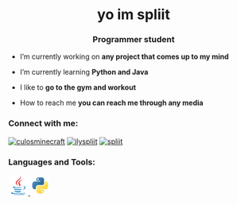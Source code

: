 <h1 align="center">yo im spliit </h1>
<h3 align="center">Programmer student</h3>

-   I’m currently working on **any project that comes up to my mind**

-   I’m currently learning **Python and Java**

-   I like to **go to the gym and workout**

-   How to reach me **you can reach me through any media**

<h3 align="left">Connect with me:</h3>
<p align="left">
<a href="https://twitter.com/ilyspliit" target="blank"><img align="center" src="https://raw.githubusercontent.com/rahuldkjain/github-profile-readme-generator/master/src/images/icons/Social/twitter.svg" alt="culosminecraft" height="30" width="40" /></a>
<a href="https://instagram.com/ilyspliit" target="blank"><img align="center" src="https://raw.githubusercontent.com/rahuldkjain/github-profile-readme-generator/master/src/images/icons/Social/instagram.svg" alt="ilyspliit" height="30" width="40" /></a>
<a href="https://www.youtube.com/@spliit" target="blank"><img align="center" src="https://raw.githubusercontent.com/rahuldkjain/github-profile-readme-generator/master/src/images/icons/Social/youtube.svg" alt="spliit" height="30" width="40" /></a>
</p>

<h3 align="left">Languages and Tools:</h3>
<p align="left"> <a href="https://www.java.com" target="_blank" rel="noreferrer"> <img src="https://raw.githubusercontent.com/devicons/devicon/master/icons/java/java-original.svg" alt="java" width="40" height="40"/> </a> <a href="https://www.python.org" target="_blank" rel="noreferrer"> <img src="https://raw.githubusercontent.com/devicons/devicon/master/icons/python/python-original.svg" alt="python" width="40" height="40"/> </a> </p>
